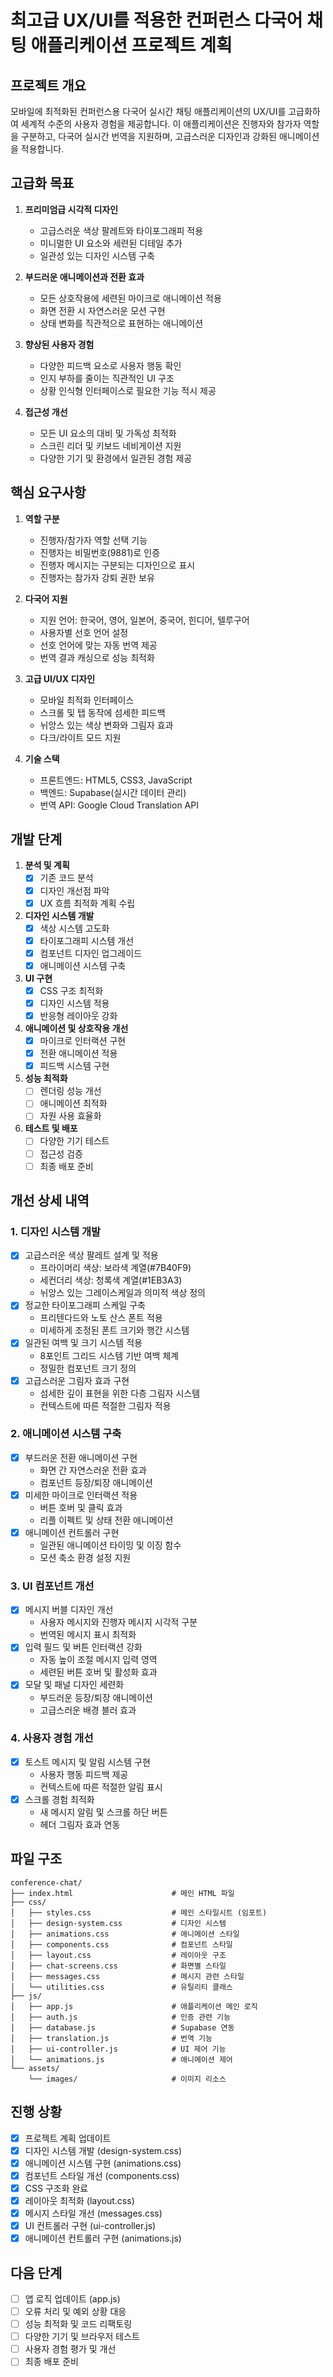 # 최고급 UX/UI를 적용한 컨퍼런스 다국어 채팅 애플리케이션 프로젝트 계획

## 프로젝트 개요
모바일에 최적화된 컨퍼런스용 다국어 실시간 채팅 애플리케이션의 UX/UI를 고급화하여 세계적 수준의 사용자 경험을 제공합니다. 이 애플리케이션은 진행자와 참가자 역할을 구분하고, 다국어 실시간 번역을 지원하며, 고급스러운 디자인과 강화된 애니메이션을 적용합니다.

## 고급화 목표
1. **프리미엄급 시각적 디자인**
   - 고급스러운 색상 팔레트와 타이포그래피 적용
   - 미니멀한 UI 요소와 세련된 디테일 추가
   - 일관성 있는 디자인 시스템 구축

2. **부드러운 애니메이션과 전환 효과**
   - 모든 상호작용에 세련된 마이크로 애니메이션 적용
   - 화면 전환 시 자연스러운 모션 구현
   - 상태 변화를 직관적으로 표현하는 애니메이션

3. **향상된 사용자 경험**
   - 다양한 피드백 요소로 사용자 행동 확인
   - 인지 부하를 줄이는 직관적인 UI 구조
   - 상황 인식형 인터페이스로 필요한 기능 적시 제공

4. **접근성 개선**
   - 모든 UI 요소의 대비 및 가독성 최적화
   - 스크린 리더 및 키보드 네비게이션 지원
   - 다양한 기기 및 환경에서 일관된 경험 제공

## 핵심 요구사항
1. **역할 구분**
   - 진행자/참가자 역할 선택 기능
   - 진행자는 비밀번호(9881)로 인증
   - 진행자 메시지는 구분되는 디자인으로 표시
   - 진행자는 참가자 강퇴 권한 보유

2. **다국어 지원**
   - 지원 언어: 한국어, 영어, 일본어, 중국어, 힌디어, 텔루구어
   - 사용자별 선호 언어 설정
   - 선호 언어에 맞는 자동 번역 제공
   - 번역 결과 캐싱으로 성능 최적화

3. **고급 UI/UX 디자인**
   - 모바일 최적화 인터페이스
   - 스크롤 및 탭 동작에 섬세한 피드백
   - 뉘앙스 있는 색상 변화와 그림자 효과
   - 다크/라이트 모드 지원

4. **기술 스택**
   - 프론트엔드: HTML5, CSS3, JavaScript
   - 백엔드: Supabase(실시간 데이터 관리)
   - 번역 API: Google Cloud Translation API

## 개발 단계
1. **분석 및 계획**
   - [x] 기존 코드 분석
   - [x] 디자인 개선점 파악
   - [x] UX 흐름 최적화 계획 수립

2. **디자인 시스템 개발**
   - [x] 색상 시스템 고도화
   - [x] 타이포그래피 시스템 개선
   - [x] 컴포넌트 디자인 업그레이드
   - [x] 애니메이션 시스템 구축

3. **UI 구현**
   - [x] CSS 구조 최적화
   - [x] 디자인 시스템 적용
   - [x] 반응형 레이아웃 강화

4. **애니메이션 및 상호작용 개선**
   - [x] 마이크로 인터랙션 구현
   - [x] 전환 애니메이션 적용
   - [x] 피드백 시스템 구현

5. **성능 최적화**
   - [ ] 렌더링 성능 개선
   - [ ] 애니메이션 최적화
   - [ ] 자원 사용 효율화

6. **테스트 및 배포**
   - [ ] 다양한 기기 테스트
   - [ ] 접근성 검증
   - [ ] 최종 배포 준비

## 개선 상세 내역

### 1. 디자인 시스템 개발
- [x] 고급스러운 색상 팔레트 설계 및 적용
  - 프라이머리 색상: 보라색 계열(#7B40F9)
  - 세컨더리 색상: 청록색 계열(#1EB3A3)
  - 뉘앙스 있는 그레이스케일과 의미적 색상 정의
- [x] 정교한 타이포그래피 스케일 구축
  - 프리텐다드와 노토 산스 폰트 적용
  - 미세하게 조정된 폰트 크기와 행간 시스템
- [x] 일관된 여백 및 크기 시스템 적용
  - 8포인트 그리드 시스템 기반 여백 체계
  - 정밀한 컴포넌트 크기 정의
- [x] 고급스러운 그림자 효과 구현
  - 섬세한 깊이 표현을 위한 다층 그림자 시스템
  - 컨텍스트에 따른 적절한 그림자 적용

### 2. 애니메이션 시스템 구축
- [x] 부드러운 전환 애니메이션 구현
  - 화면 간 자연스러운 전환 효과
  - 컴포넌트 등장/퇴장 애니메이션
- [x] 미세한 마이크로 인터랙션 적용
  - 버튼 호버 및 클릭 효과
  - 리플 이펙트 및 상태 전환 애니메이션
- [x] 애니메이션 컨트롤러 구현
  - 일관된 애니메이션 타이밍 및 이징 함수
  - 모션 축소 환경 설정 지원

### 3. UI 컴포넌트 개선
- [x] 메시지 버블 디자인 개선
  - 사용자 메시지와 진행자 메시지 시각적 구분
  - 번역된 메시지 표시 최적화
- [x] 입력 필드 및 버튼 인터랙션 강화
  - 자동 높이 조절 메시지 입력 영역
  - 세련된 버튼 호버 및 활성화 효과
- [x] 모달 및 패널 디자인 세련화
  - 부드러운 등장/퇴장 애니메이션
  - 고급스러운 배경 블러 효과

### 4. 사용자 경험 개선
- [x] 토스트 메시지 및 알림 시스템 구현
  - 사용자 행동 피드백 제공
  - 컨텍스트에 따른 적절한 알림 표시
- [x] 스크롤 경험 최적화
  - 새 메시지 알림 및 스크롤 하단 버튼
  - 헤더 그림자 효과 연동

## 파일 구조
```
conference-chat/
├── index.html                      # 메인 HTML 파일
├── css/
│   ├── styles.css                  # 메인 스타일시트 (임포트)
│   ├── design-system.css           # 디자인 시스템
│   ├── animations.css              # 애니메이션 스타일
│   ├── components.css              # 컴포넌트 스타일
│   ├── layout.css                  # 레이아웃 구조
│   ├── chat-screens.css            # 화면별 스타일
│   ├── messages.css                # 메시지 관련 스타일
│   └── utilities.css               # 유틸리티 클래스
├── js/
│   ├── app.js                      # 애플리케이션 메인 로직
│   ├── auth.js                     # 인증 관련 기능
│   ├── database.js                 # Supabase 연동
│   ├── translation.js              # 번역 기능
│   ├── ui-controller.js            # UI 제어 기능
│   └── animations.js               # 애니메이션 제어
└── assets/
    └── images/                     # 이미지 리소스
```

## 진행 상황
- [x] 프로젝트 계획 업데이트
- [x] 디자인 시스템 개발 (design-system.css)
- [x] 애니메이션 시스템 구현 (animations.css)
- [x] 컴포넌트 스타일 개선 (components.css)
- [x] CSS 구조화 완료
- [x] 레이아웃 최적화 (layout.css)
- [x] 메시지 스타일 개선 (messages.css)
- [x] UI 컨트롤러 구현 (ui-controller.js)
- [x] 애니메이션 컨트롤러 구현 (animations.js)

## 다음 단계
- [ ] 앱 로직 업데이트 (app.js)
- [ ] 오류 처리 및 예외 상황 대응
- [ ] 성능 최적화 및 코드 리팩토링
- [ ] 다양한 기기 및 브라우저 테스트
- [ ] 사용자 경험 평가 및 개선
- [ ] 최종 배포 준비
